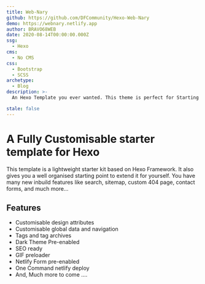 ```yaml
---
title: Web-Nary
github: https://github.com/DFCommunity/Hexo-Web-Nary
demo: https://webnary.netlify.app
author: BRAVO68WEB
date: 2020-08-14T00:00:00.000Z
ssg:
  - Hexo
cms:
  - No CMS
css:
  - Bootstrap
  - SCSS
archetype:
  - Blog
description: >-
  An Hexo Template you ever wanted. This theme is perfect for Starting an Blog, open online library, testimonial blogs, news article and whatever you need it for.

stale: false
---
```


# A Fully Customisable starter template for Hexo

This template is a lightweight starter kit based on Hexo Framework. It also gives you a well organised starting point to extend it for yourself.​ You have many new inbuild features like search, sitemap, custom 404 page, contact forms, and much more...

## Features

- Customisable design attributes
- Customisable global data and navigation
- Tags and tag archives
- Dark Theme Pre-enabled
- SEO ready
- GIF preloader
- Netlify Form pre-enabled
- One Command netlify deploy
- And, Much more to come ....
